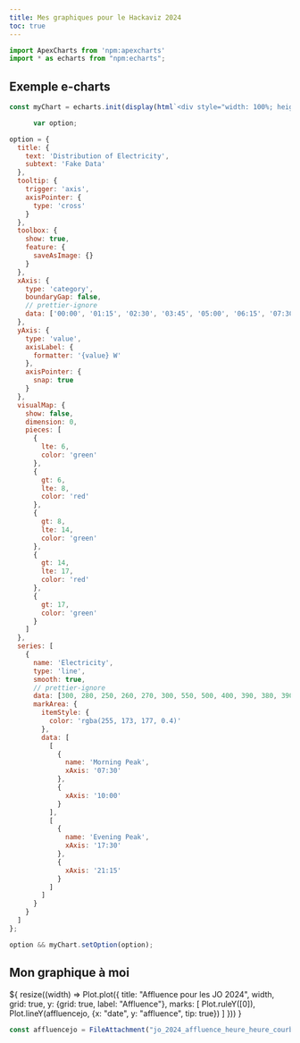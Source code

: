 ```yaml
---
title: Mes graphiques pour le Hackaviz 2024
toc: true
---
```


```js
import ApexCharts from 'npm:apexcharts'
import * as echarts from "npm:echarts";
```


## Exemple e-charts

```js
const myChart = echarts.init(display(html`<div style="width: 100%; height:600px;"></div>`));

      var option;

option = {
  title: {
    text: 'Distribution of Electricity',
    subtext: 'Fake Data'
  },
  tooltip: {
    trigger: 'axis',
    axisPointer: {
      type: 'cross'
    }
  },
  toolbox: {
    show: true,
    feature: {
      saveAsImage: {}
    }
  },
  xAxis: {
    type: 'category',
    boundaryGap: false,
    // prettier-ignore
    data: ['00:00', '01:15', '02:30', '03:45', '05:00', '06:15', '07:30', '08:45', '10:00', '11:15', '12:30', '13:45', '15:00', '16:15', '17:30', '18:45', '20:00', '21:15', '22:30', '23:45']
  },
  yAxis: {
    type: 'value',
    axisLabel: {
      formatter: '{value} W'
    },
    axisPointer: {
      snap: true
    }
  },
  visualMap: {
    show: false,
    dimension: 0,
    pieces: [
      {
        lte: 6,
        color: 'green'
      },
      {
        gt: 6,
        lte: 8,
        color: 'red'
      },
      {
        gt: 8,
        lte: 14,
        color: 'green'
      },
      {
        gt: 14,
        lte: 17,
        color: 'red'
      },
      {
        gt: 17,
        color: 'green'
      }
    ]
  },
  series: [
    {
      name: 'Electricity',
      type: 'line',
      smooth: true,
      // prettier-ignore
      data: [300, 280, 250, 260, 270, 300, 550, 500, 400, 390, 380, 390, 400, 500, 600, 750, 800, 700, 600, 400],
      markArea: {
        itemStyle: {
          color: 'rgba(255, 173, 177, 0.4)'
        },
        data: [
          [
            {
              name: 'Morning Peak',
              xAxis: '07:30'
            },
            {
              xAxis: '10:00'
            }
          ],
          [
            {
              name: 'Evening Peak',
              xAxis: '17:30'
            },
            {
              xAxis: '21:15'
            }
          ]
        ]
      }
    }
  ]
};

option && myChart.setOption(option);

```



## Mon graphique à moi

<div class="grid affluence" style="grid-auto-rows: 504px;">
  <div class="card">${
    resize((width) => Plot.plot({
      title: "Affluence pour les JO 2024",
      width,
      grid: true,
      y: {grid: true, label: "Affluence"},
      marks: [
        Plot.ruleY([0]),
        Plot.lineY(affluencejo, {x: "date", y: "affluence", tip: true})
      ]
    }))
  }</div>
</div>

```js
const affluencejo = FileAttachment("jo_2024_affluence_heure_heure_courbe.csv").csv({typed: true});
```
